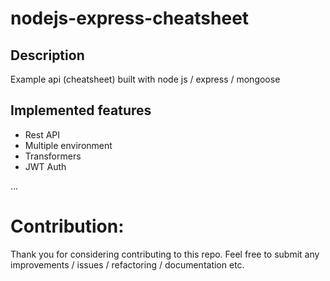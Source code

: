 # nodejs-express-cheatsheet
## Description
Example api (cheatsheet) built with node js / express / mongoose

## Implemented features
- Rest API
- Multiple environment
- Transformers
- JWT Auth

...

# Contribution:
Thank you for considering contributing to this repo. Feel free to submit any improvements / issues / refactoring / documentation etc. 

